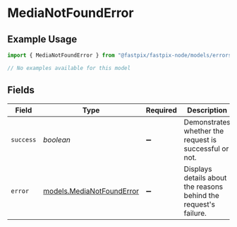 # MediaNotFoundError

## Example Usage

```typescript
import { MediaNotFoundError } from "@fastpix/fastpix-node/models/errors";

// No examples available for this model
```

## Fields

| Field                                                            | Type                                                             | Required                                                         | Description                                                      |
| ---------------------------------------------------------------- | ---------------------------------------------------------------- | ---------------------------------------------------------------- | ---------------------------------------------------------------- |
| `success`                                                        | *boolean*                                                        | :heavy_minus_sign:                                               | Demonstrates whether the request is successful or not.           |
| `error`                                                          | [models.MediaNotFoundError](../../models/medianotfounderror.md)  | :heavy_minus_sign:                                               | Displays details about the reasons behind the request's failure. |